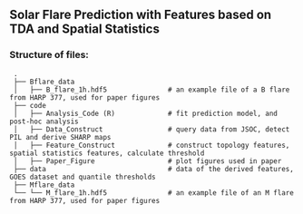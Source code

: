 ##  Solar Flare Prediction with Features based on TDA and Spatial Statistics

### Structure of files:

     .
     ├── Bflare_data                       
     │   ├── B_flare_1h.hdf5               # an example file of a B flare from HARP 377, used for paper figures
     ├── code
     │   ├── Analysis_Code (R)             # fit prediction model, and post-hoc analysis
     │   ├── Data_Construct                # query data from JSOC, detect PIL and derive SHARP maps
     │   ├── Feature_Construct             # construct topology features, spatial statistics features, calculate threshold
     │   ├── Paper_Figure                  # plot figures used in paper
     ├── data                              # data of the derived features, GOES dataset and quantile thresholds
     ├── Mflare_data                       
     └── └── M_flare_1h.hdf5               # an example file of an M flare from HARP 377, used for paper figures
